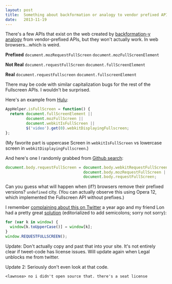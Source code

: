 ```yaml
---
layout: post
title:  Something about backformation or analogy to vendor prefixed APIs.
date:   2013-11-19
---
```


There's a few APIs that exist on the web created by [backformation-y][bf] [analogy][anal] from vendor-prefixed APIs, but they won't actually work. In web browsers...which is weird.


**Prefixed**
`document.mozRequestFullScreen`
`document.mozFullScreenElement`

**Not Real**
`document.requestFullScreen`
`document.fullScreenElement`

**Real**
`document.requestFullscreen`
`document.fullscreenElement`

There may be code with similar capitalization bugs for the rest of the Fullscreen APIs. I wouldn't be surprised.

Here's an example from [Hulu][hulu]:

``` js
AppHelper.isFullScreen = function() {
  return document.fullScreenElement ||
         document.mozFullScreen ||
         document.webkitIsFullScreen ||
         $('video').get(0).webkitDisplayingFullscreen;
};
```

(My favorite part is uppercase Screen in `webkitIsFullScreen` vs lowercase screen in `webkitDisplayingFullscreen`.)

And here's one I randomly grabbed from [Github search][ghs]:

``` js
document.body.requestFullScreen = document.body.webkitRequestFullScreen ||
                                  document.body.mozRequestFullScreen ||
                                  document.body.requestFullScreen;
```

Can you guess what will happen when (if?) browsers remove their prefixed versions? `undefined` city. (You can actually observe this using Opera 12, which implemented the Fullscreen API without prefixes.)

I remember [complaining about this on Twitter][beef] a year ago and my friend Lon had a pretty great [solution][soln] (editorialized to add semicolons; sorry not sorry):

``` js
for (var k in window) {
  window[k.toUpperCase()] = window[k];
}
window.REQUESTFULLSCREEN();
```

Update: Don't actually copy and past that into your site. It's not entirely clear if tweet-code has license issues. Will update again when Legal unblocks me from twitter.

Update 2: Seriously don't even look at that code.

```
<lawnsea> no i didn't open source that. there's a seat license
```

[bf]: http://en.wikipedia.org/wiki/Back-formation
[anal]: http://en.wikipedia.org/wiki/Analogy#Linguistics
[hulu]: http://www.hulu.com/site-player/html5/js/app_v2.js
[beef]: https://twitter.com/miketaylr/status/243747209970073600
[soln]: https://twitter.com/lawnsea/status/243749158689853440
[ghs]: https://github.com/samdutton/simpl/blob/d5c70e248dd102a077f8fecbc0462d33e3d5b647/fullscreen/js/main.js#L4-L5